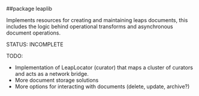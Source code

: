 ##package leaplib

Implements resources for creating and maintaining leaps documents, this includes the logic behind operational transforms and asynchronous document operations.

STATUS: INCOMPLETE

TODO:

- Implementation of LeapLocator (curator) that maps a cluster of curators and acts as a network bridge.
- More document storage solutions
- More options for interacting with documents (delete, update, archive?)
